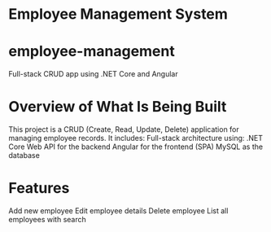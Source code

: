 # Employee Management System
# employee-management
Full-stack CRUD app using .NET Core and Angular
# Overview of What Is Being Built
This project is a CRUD (Create, Read, Update, Delete) application for managing employee records. It includes:
Full-stack architecture using:
.NET Core Web API for the backend
Angular for the frontend (SPA)
MySQL as the database
# Features
Add new employee
Edit employee details
Delete employee
List all employees with search
